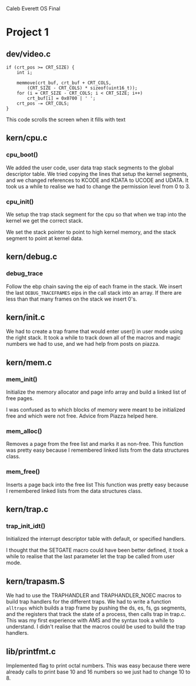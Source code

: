 Caleb Everett
OS Final

# Project 1

## dev/video.c


	if (crt_pos >= CRT_SIZE) {
		int i;

		memmove(crt_buf, crt_buf + CRT_COLS,
			(CRT_SIZE - CRT_COLS) * sizeof(uint16_t));
		for (i = CRT_SIZE - CRT_COLS; i < CRT_SIZE; i++)
			crt_buf[i] = 0x0700 | ' ';
		crt_pos -= CRT_COLS;
	}

This code scrolls the screen when it fills with text

## kern/cpu.c

### cpu_boot()

We added the user code, user data trap stack segments to the global
descriptor table. We tried copying the lines that setup the kernel segments,
and we changed references to KCODE and KDATA to UCODE and UDATA.
It took us a while to realise we had to change the permission level from
0 to 3.

### cpu_init()

We setup the trap stack segment for the cpu so that when we trap into the 
kernel we get the correct stack.

We set the stack pointer to point to high kernel memory, and the stack segment
to point at kernel data.

## kern/debug.c

### debug_trace

Follow the ebp chain saving the eip of each frame in the stack.
We insert the last `DEBUG_TRACEFRAMES`  eips in the call stack into an array.
If there are less than that many frames on the stack we insert 0's.

## kern/init.c

We had to create a trap frame that would enter user() in user mode using 
the right stack. It took a while to track down all of the macros and magic
numbers we had to use, and we had help from posts on piazza.


## kern/mem.c

### mem_init()

Initialize the memory allocator and page info array and build a linked list of free pages.

I was confused as to which blocks of memory were meant to be initialized 
free and which were not free. Advice from Piazza helped here.

### mem_alloc()

Removes a page from the free list and marks it as non-free.
This function was pretty easy because I remembered linked lists from the
data structures class.


### mem_free()

Inserts a page back into the free list
This function was pretty easy because I remembered linked lists from the
data structures class.

## kern/trap.c

### trap_init_idt()

Initialized the interrupt descriptor table with default, or specified
handlers.


I thought that the SETGATE macro could have been better defined, it
took a while to realise that the last parameter let the trap be called
from user mode.

## kern/trapasm.S

We had to use the TRAPHANDLER and TRAPHANDLER_NOEC macros to build trap
handlers for the different traps. We had to write a function `alltraps`
which builds a trap frame by pushing the ds, es, fs, gs segments, and the
registers that track the state of a process, then calls trap in trap.c.
This was my first experience with AMS and the syntax took a while to
understand. I didn't realise that the macros could be used to build the 
trap handlers.

## lib/printfmt.c

Implemented flag to print octal numbers. This was easy because there were
already calls to print base 10 and 16 numbers so we just had to change 10
to 8.
